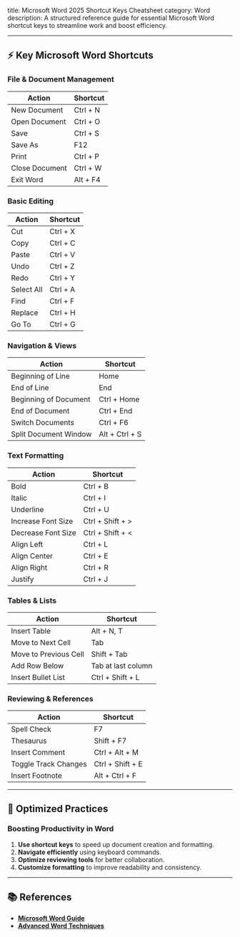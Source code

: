 title: Microsoft Word 2025 Shortcut Keys Cheatsheet
category: Word
description: A structured reference guide for essential Microsoft Word shortcut keys to streamline work and boost efficiency.

---

## ⚡ **Key Microsoft Word Shortcuts**

### **File & Document Management**

| Action         | Shortcut |
| -------------- | -------- |
| New Document   | Ctrl + N |
| Open Document  | Ctrl + O |
| Save           | Ctrl + S |
| Save As        | F12      |
| Print          | Ctrl + P |
| Close Document | Ctrl + W |
| Exit Word      | Alt + F4 |

### **Basic Editing**

| Action     | Shortcut |
| ---------- | -------- |
| Cut        | Ctrl + X |
| Copy       | Ctrl + C |
| Paste      | Ctrl + V |
| Undo       | Ctrl + Z |
| Redo       | Ctrl + Y |
| Select All | Ctrl + A |
| Find       | Ctrl + F |
| Replace    | Ctrl + H |
| Go To      | Ctrl + G |

### **Navigation & Views**

| Action                | Shortcut       |
| --------------------- | -------------- |
| Beginning of Line     | Home           |
| End of Line           | End            |
| Beginning of Document | Ctrl + Home    |
| End of Document       | Ctrl + End     |
| Switch Documents      | Ctrl + F6      |
| Split Document Window | Alt + Ctrl + S |

### **Text Formatting**

| Action             | Shortcut         |
| ------------------ | ---------------- |
| Bold               | Ctrl + B         |
| Italic             | Ctrl + I         |
| Underline          | Ctrl + U         |
| Increase Font Size | Ctrl + Shift + > |
| Decrease Font Size | Ctrl + Shift + < |
| Align Left         | Ctrl + L         |
| Align Center       | Ctrl + E         |
| Align Right        | Ctrl + R         |
| Justify            | Ctrl + J         |

### **Tables & Lists**

| Action                | Shortcut           |
| --------------------- | ------------------ |
| Insert Table          | Alt + N, T         |
| Move to Next Cell     | Tab                |
| Move to Previous Cell | Shift + Tab        |
| Add Row Below         | Tab at last column |
| Insert Bullet List    | Ctrl + Shift + L   |

### **Reviewing & References**

| Action               | Shortcut         |
| -------------------- | ---------------- |
| Spell Check          | F7               |
| Thesaurus            | Shift + F7       |
| Insert Comment       | Ctrl + Alt + M   |
| Toggle Track Changes | Ctrl + Shift + E |
| Insert Footnote      | Alt + Ctrl + F   |

---

## 🔄 **Optimized Practices**

### **Boosting Productivity in Word**

1. **Use shortcut keys** to speed up document creation and formatting.
2. **Navigate efficiently** using keyboard commands.
3. **Optimize reviewing tools** for better collaboration.
4. **Customize formatting** to improve readability and consistency.

---

## 📚 **References**

- **[Microsoft Word Guide](https://support.microsoft.com/en-us/word)**
- **[Advanced Word Techniques](https://www.office.com/word-tips/)**
